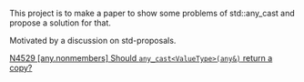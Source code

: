 This project is to make a paper to show some problems of std::any_cast
and propose a solution for that.

Motivated by a discussion on std-proposals.

  [N4529 [any.nonmembers] Should `any_cast<ValueType>(any&)` return a copy?](
  https://groups.google.com/a/isocpp.org/d/msg/std-proposals/ngSIHzM6kDQ/VVe4fCeDcooJ)
